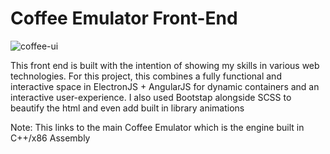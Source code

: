 # Coffee Emulator Front-End

![coffee-ui](https://github.com/user-attachments/assets/31394c47-7a58-4e1b-987b-6af3338d2fb0)

This front end is built with the intention of showing my skills in various web technologies.
For this project, this combines a fully functional and interactive space in ElectronJS + AngularJS
for dynamic containers and an interactive user-experience. I also used Bootstap alongside SCSS to
beautify the html and even add built in library animations

Note: This links to the main Coffee Emulator which is the engine built in C++/x86 Assembly
